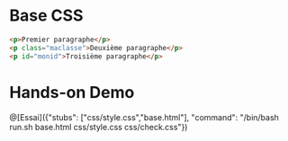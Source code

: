 # Base CSS

```html
<p>Premier paragraphe</p>
<p class="maclasse">Deuxième paragraphe</p>
<p id="monid">Troisième paragraphe</p>
```


# Hands-on Demo

@[Essai]({"stubs": ["css/style.css","base.html"], "command": "/bin/bash run.sh base.html css/style.css css/check.css"})
